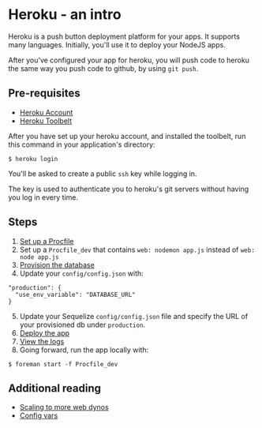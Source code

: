# Heroku - an intro

Heroku is a push button deployment platform for your apps. It supports
many languages. Initially, you'll use it to deploy your NodeJS apps.

After you've configured your app for heroku, you will push code to 
heroku the same way you push code to github, by using `git push`.

## Pre-requisites

* [Heroku Account](https://signup.heroku.com/dc)
* [Heroku Toolbelt](https://devcenter.heroku.com/toolbelt-downloads/osx)

After you have set up your heroku account, and installed the toolbelt,
run this command in your application's directory:

```
$ heroku login
```

You'll be asked to create a public `ssh` key while logging in.

The key is used to authenticate you to heroku's git servers without
having you log in every time.

## Steps

1. [Set up a Procfile](https://devcenter.heroku.com/articles/getting-started-with-nodejs#define-a-procfile)
2. Set up a `Procfile_dev` that contains `web: nodemon app.js` instead of `web: node app.js`
3. [Provision the database](https://devcenter.heroku.com/articles/getting-started-with-nodejs#provision-a-database)
4. Update your `config/config.json` with:

```
"production": {
  "use_env_variable": "DATABASE_URL"
}
```

5. Update your Sequelize `config/config.json` file and specify the URL of your provisioned db under `production`.
6. [Deploy the app](https://devcenter.heroku.com/articles/getting-started-with-nodejs#deploy-the-app)
7. [View the logs](https://devcenter.heroku.com/articles/getting-started-with-nodejs#view-logs)
8. Going forward, run the app locally with:

```
$ foreman start -f Procfile_dev
```

## Additional reading

* [Scaling to more web dynos](https://devcenter.heroku.com/articles/getting-started-with-nodejs#scale-the-app)
* [Config vars](https://devcenter.heroku.com/articles/getting-started-with-nodejs#define-config-vars)
